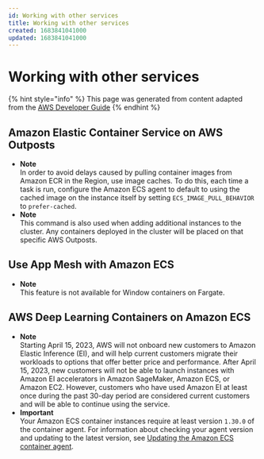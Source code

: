 ```yaml
---
id: Working with other services
title: Working with other services
created: 1683841041000
updated: 1683841041000
---
```

# Working with other services

{% hint style="info" %}
This page was generated from content adapted from the [AWS Developer Guide](https://github.com/awsdocs/amazon-ecs-developer-guide.git)
{% endhint %}

## Amazon Elastic Container Service on AWS Outposts

- **Note**  
In order to avoid delays caused by pulling container images from Amazon ECR in the Region, use image caches\. To do this, each time a task is run, configure the Amazon ECS agent to default to using the cached image on the instance itself by setting `ECS_IMAGE_PULL_BEHAVIOR` to `prefer-cached`\.
- **Note**  
This command is also used when adding additional instances to the cluster\. Any containers deployed in the cluster will be placed on that specific AWS Outposts\.


## Use App Mesh with Amazon ECS

- **Note**  
This feature is not available for Window containers on Fargate\.


## AWS Deep Learning Containers on Amazon ECS

- **Note**  
Starting April 15, 2023, AWS will not onboard new customers to Amazon Elastic Inference \(EI\), and will help current customers migrate their workloads to options that offer better price and performance\. After April 15, 2023, new customers will not be able to launch instances with Amazon EI accelerators in Amazon SageMaker, Amazon ECS, or Amazon EC2\. However, customers who have used Amazon EI at least once during the past 30\-day period are considered current customers and will be able to continue using the service\.
- **Important**  
Your Amazon ECS container instances require at least version `1.30.0` of the container agent\. For information about checking your agent version and updating to the latest version, see [Updating the Amazon ECS container agent](ecs-agent-update.md)\.

